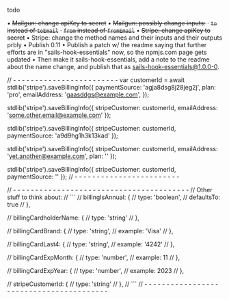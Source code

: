 todo

• ~~Mailgun: change apiKey to secret~~
• ~~Mailgun: possibly change inputs:~~
  · ~~`to` instead of `toEmail`~~
  · ~~`from` instead of `fromEmail`~~
• ~~Stripe: change apiKey to secret~~
• Stripe: change the method names and their inputs and their outputs prbly
• Publish 0.11
• Publish a patch w/ the readme saying that further efforts are in "sails-hook-essentials" now, so the npmjs.com page gets updated
• Then make it sails-hook-essentials, add a note to the readme about the name change, and publish that as sails-hook-essentials@1.0.0-0.





// - - - - - - - - - - - - - - - - - - - - - - - -
var customerId = await stdlib('stripe').saveBillingInfo({
  paymentSource: 'agja8dsg8j28jeg2j',
  plan: 'pro',
  emailAddress: 'gaasddgs@example.com',
});

stdlib('stripe').saveBillingInfo({
  stripeCustomer: customerId,
  emailAddress: 'some.other.email@example.com'
});

stdlib('stripe').saveBillingInfo({
  stripeCustomer: customerId,
  paymentSource: 'a9d9hg1h3k13kad'
});

stdlib('stripe').saveBillingInfo({
  stripeCustomer: customerId,
  emailAddress: 'yet.another@example.com',
  plan: ''
});

stdlib('stripe').saveBillingInfo({
  stripeCustomer: customerId,
  paymentSource: ''
});
// - - - - - - - - - - - - - - - - - - - - - - - -





// - - - - - - - - - - - - - - - - - - - - - - - - - - - - - - - - - - - - - - - -
// Other stuff to think about:
// ```
// billingIsAnnual: {
//   type: 'boolean',
//   defaultsTo: true
// },

// billingCardholderName: {
//   type: 'string'
// },

// billingCardBrand: {
//   type: 'string',
//   example: 'Visa'
// },

// billingCardLast4: {
//   type: 'string',
//   example: '4242'
// },

// billingCardExpMonth: {
//   type: 'number',
//   example: 11
// },

// billingCardExpYear: {
//   type: 'number',
//   example: 2023
// },

// stripeCustomerId: {
//   type: 'string'
// },
// ```
// - - - - - - - - - - - - - - - - - - - - - - - - - - - - - - - - - - - - - - - -
